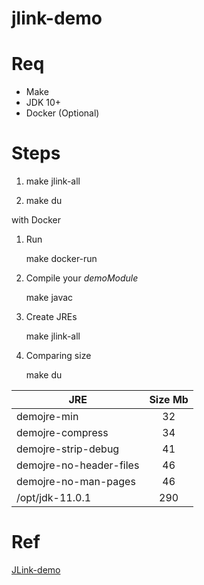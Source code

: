 # jlink-demo

# Req

* Make
* JDK 10+
* Docker (Optional)

# Steps

1. make jlink-all

2. make du

with Docker

1. Run

    make docker-run

2. Compile your *demoModule*

    make javac

3. Create JREs

    make jlink-all

4. Comparing size

    make du


| JRE                     | Size Mb |
| ------------------------|:-------:|
| demojre-min             | 32      |
| demojre-compress        | 34      |
| demojre-strip-debug     | 41      |
| demojre-no-header-files | 46      |
| demojre-no-man-pages    | 46      |
| /opt/jdk-11.0.1         | 290     |


# Ref

[JLink-demo](https://www.geeksforgeeks.org/jlink-java-linker)